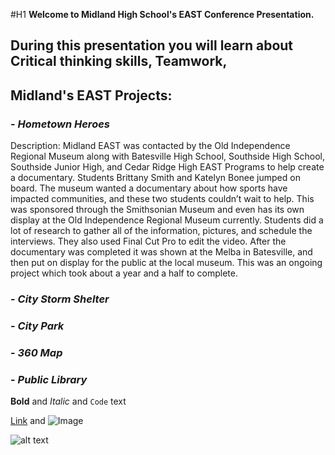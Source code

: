 
#H1 **Welcome to Midland High School's EAST Conference Presentation.**

## During this presentation you will learn about Critical thinking skills, Teamwork, 

## Midland's EAST Projects:


### - *Hometown Heroes*
Description: Midland EAST was contacted by the Old Independence Regional Museum along with Batesville High School, Southside High School, Southside Junior High, and Cedar Ridge High EAST Programs to help create a documentary. Students Brittany Smith and Katelyn Bonee jumped on board. The museum wanted a documentary about how sports have impacted communities, and these two students couldn’t wait to help. This was sponsored through the Smithsonian Museum and even has its own display at the Old Independence Regional Museum currently. Students did a lot of research to gather all of the information, pictures, and schedule the interviews. They also used Final Cut Pro to edit the video. After the documentary was completed it was shown at the Melba in Batesville, and then put on display for the public at the local museum. This was an ongoing project which took about a year and a half to complete.

### - *City Storm Shelter*


### - *City Park*


### - *360 Map*


### - *Public Library*


**Bold** and _Italic_ and `Code` text

[Link](url) and ![Image](src)

![alt text](https://s3.amazonaws.com/scschoolfiles/104/img_stkpic_z5tqdd_764x5000.jpg "Midland School logo")
